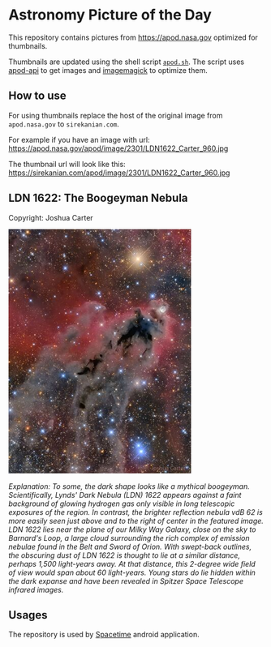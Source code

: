 # Astronomy Picture of the Day

This repository contains pictures from https://apod.nasa.gov optimized for thumbnails.

Thumbnails are updated using the shell script [`apod.sh`](apod.sh). The script
uses [apod-api](https://github.com/nasa/apod-api) to get images and [imagemagick](https://imagemagick.org) to
optimize them.

## How to use

For using thumbnails replace the host of the original image from `apod.nasa.gov` to `sirekanian.com`.

For example if you have an image with url:<br>
https://apod.nasa.gov/apod/image/2301/LDN1622_Carter_960.jpg

The thumbnail url will look like this:<br>
https://sirekanian.com/apod/image/2301/LDN1622_Carter_960.jpg

## LDN 1622: The Boogeyman Nebula

Copyright: Joshua Carter

[![the picture of the day][1]][2]

_Explanation: To some, the dark shape looks like a mythical boogeyman.  Scientifically, Lynds' Dark Nebula (LDN) 1622 appears against a faint background of glowing hydrogen gas only visible in long telescopic exposures of the region. In contrast, the brighter reflection nebula vdB 62 is more easily seen just above and to the right of center in the featured image. LDN 1622 lies near the plane of our Milky Way Galaxy, close on the sky to Barnard's Loop, a large cloud surrounding the rich complex of emission nebulae found in the Belt and Sword of Orion. With swept-back outlines, the obscuring dust of LDN 1622 is thought to lie at a similar distance, perhaps 1,500 light-years away. At that distance, this 2-degree wide field of view would span about 60 light-years. Young stars do lie hidden within the dark expanse and have been revealed in Spitzer Space Telescope infrared images._

## Usages

The repository is used by [Spacetime][3] android application.

[1]: image/2301/LDN1622_Carter_960.jpg

[2]: https://apod.nasa.gov/apod/image/2301/LDN1622_Carter_960.jpg

[3]: https://github.com/sirekanian/spacetime
